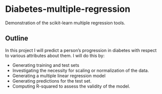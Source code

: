 # Diabetes-multiple-regression

Demonstration of the scikit-learn multiple regression tools.

## Outline
In this project I will predict a person’s progression in diabetes with respect to various attributes about them. I will do this by:
- Generating training and test sets
- Investigating the necessity for scaling or normalization of the data.
- Generating a multiple linear regression model
- Generating predictions for the test set.
- Computing R-squared to assess the validity of the model. 